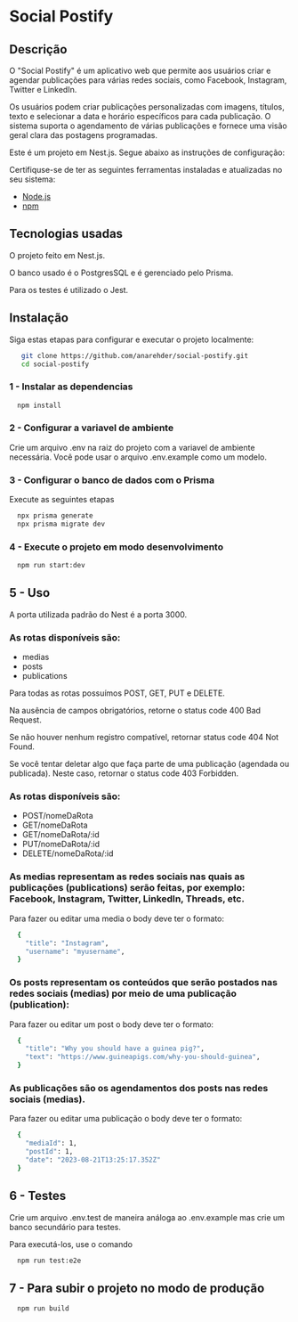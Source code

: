 # Social Postify

## Descrição

O "Social Postify" é um aplicativo web que permite aos usuários criar e agendar publicações para várias redes sociais, como Facebook, Instagram, Twitter e LinkedIn.

Os usuários podem criar publicações personalizadas com imagens, títulos, texto e selecionar a data e horário específicos para cada publicação. O sistema suporta o agendamento de várias publicações e fornece uma visão geral clara das postagens programadas.

Este é um projeto em Nest.js. Segue abaixo as instruções de configuração:

Certifiquse-se de ter as seguintes ferramentas instaladas e atualizadas no seu sistema: 

- [Node.js](https://nodejs.org/)
- [npm](https://www.npmjs.com/)

## Tecnologias usadas

O projeto feito em Nest.js.

O banco usado é o PostgresSQL e é gerenciado pelo Prisma.

Para os testes é utilizado o Jest.

## Instalação

Siga estas etapas para configurar e executar o projeto localmente:

```bash
   git clone https://github.com/anarehder/social-postify.git
   cd social-postify
```

### 1 - Instalar as dependencias

```bash
  npm install
```

### 2 - Configurar a variavel de ambiente

Crie um arquivo .env na raiz do projeto com a variavel de ambiente necessária. Você pode usar o arquivo .env.example como um modelo.

### 3 - Configurar o banco de dados com o Prisma

Execute as seguintes etapas
```bash
  npx prisma generate
  npx prisma migrate dev
```

### 4 - Execute o projeto em modo desenvolvimento

```bash
  npm run start:dev
```

## 5 - Uso

A porta utilizada padrão do Nest é a porta 3000.

### As rotas disponíveis são:
  - medias
  - posts
  - publications

Para todas as rotas possuímos POST, GET, PUT e DELETE.

Na ausência de campos obrigatórios, retorne o status code 400 Bad Request.

Se não houver nenhum registro compatível, retornar status code 404 Not Found.

Se você tentar deletar algo que faça parte de uma publicação (agendada ou publicada). Neste caso, retornar o status code 403 Forbidden.

### As rotas disponíveis são:
  - POST/nomeDaRota
  - GET/nomeDaRota
  - GET/nomeDaRota/:id
  - PUT/nomeDaRota/:id
  - DELETE/nomeDaRota/:id

### As medias representam as redes sociais nas quais as publicações (publications) serão feitas, por exemplo: Facebook, Instagram, Twitter, LinkedIn, Threads, etc.

Para fazer ou editar uma media o body deve ter o formato:
```bash
  {
	"title": "Instagram",
	"username": "myusername",
  }
```
### Os posts representam os conteúdos que serão postados nas redes sociais (medias) por meio de uma publicação (publication):

Para fazer ou editar um post o body deve ter o formato:
```bash
  {
	"title": "Why you should have a guinea pig?",
	"text": "https://www.guineapigs.com/why-you-should-guinea",
  }
```
### As publicações são os agendamentos dos posts nas redes sociais (medias).

Para fazer ou editar uma publicação o body deve ter o formato:
```bash
  {
	"mediaId": 1,
	"postId": 1,
	"date": "2023-08-21T13:25:17.352Z"
  }
```

## 6 - Testes
Crie um arquivo .env.test de maneira análoga ao .env.example mas crie um banco secundário para testes.

Para executá-los, use o comando 
```bash
  npm run test:e2e
```

## 7 - Para subir o projeto no modo de produção

```bash
  npm run build
```
